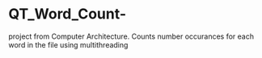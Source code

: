 # QT_Word_Count-
project from Computer Architecture. Counts number occurances for each word in the file using multithreading

